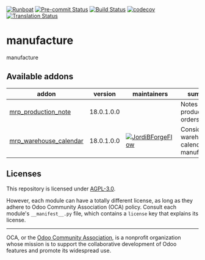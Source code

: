 
[![Runboat](https://img.shields.io/badge/runboat-Try%20me-875A7B.png)](https://runboat.odoo-community.org/builds?repo=OCA/manufacture&target_branch=18.0)
[![Pre-commit Status](https://github.com/OCA/manufacture/actions/workflows/pre-commit.yml/badge.svg?branch=18.0)](https://github.com/OCA/manufacture/actions/workflows/pre-commit.yml?query=branch%3A18.0)
[![Build Status](https://github.com/OCA/manufacture/actions/workflows/test.yml/badge.svg?branch=18.0)](https://github.com/OCA/manufacture/actions/workflows/test.yml?query=branch%3A18.0)
[![codecov](https://codecov.io/gh/OCA/manufacture/branch/18.0/graph/badge.svg)](https://codecov.io/gh/OCA/manufacture)
[![Translation Status](https://translation.odoo-community.org/widgets/manufacture-18-0/-/svg-badge.svg)](https://translation.odoo-community.org/engage/manufacture-18-0/?utm_source=widget)

<!-- /!\ do not modify above this line -->

# manufacture

manufacture

<!-- /!\ do not modify below this line -->

<!-- prettier-ignore-start -->

[//]: # (addons)

Available addons
----------------
addon | version | maintainers | summary
--- | --- | --- | ---
[mrp_production_note](mrp_production_note/) | 18.0.1.0.0 |  | Notes in production orders
[mrp_warehouse_calendar](mrp_warehouse_calendar/) | 18.0.1.0.0 | [![JordiBForgeFlow](https://github.com/JordiBForgeFlow.png?size=30px)](https://github.com/JordiBForgeFlow) | Considers the warehouse calendars in manufacturing

[//]: # (end addons)

<!-- prettier-ignore-end -->

## Licenses

This repository is licensed under [AGPL-3.0](LICENSE).

However, each module can have a totally different license, as long as they adhere to Odoo Community Association (OCA)
policy. Consult each module's `__manifest__.py` file, which contains a `license` key
that explains its license.

----
OCA, or the [Odoo Community Association](http://odoo-community.org/), is a nonprofit
organization whose mission is to support the collaborative development of Odoo features
and promote its widespread use.
